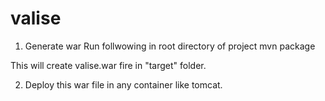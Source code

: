 # valise
1. Generate war
  Run follwowing in root directory of project
    mvn package
  
  This will create valise.war fire in "target" folder.
  
2. Deploy this war file in any container like tomcat.
